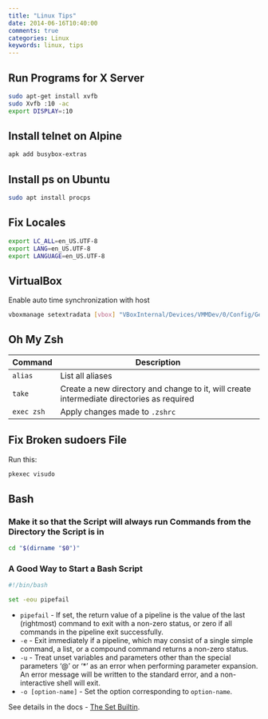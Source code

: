 ```yaml
---
title: "Linux Tips"
date: 2014-06-16T10:40:00
comments: true
categories: Linux
keywords: linux, tips
---
```


## Run Programs for X Server

```bash
sudo apt-get install xvfb
sudo Xvfb :10 -ac
export DISPLAY=:10
```

## Install telnet on Alpine

```bash
apk add busybox-extras
```

## Install ps on Ubuntu

```bash
sudo apt install procps
```

## Fix Locales

```bash
export LC_ALL=en_US.UTF-8
export LANG=en_US.UTF-8
export LANGUAGE=en_US.UTF-8
```

## VirtualBox

Enable auto time synchronization with host

```bash
vboxmanage setextradata [vbox] "VBoxInternal/Devices/VMMDev/0/Config/GetHostTimeDisabled" "1"
```

## Oh My Zsh

| Command    | Description                                                                               |
| ---------- | ----------------------------------------------------------------------------------------- |
| `alias`    | List all aliases                                                                          |
| `take`     | Create a new directory and change to it, will create intermediate directories as required |
| `exec zsh` | Apply changes made to `.zshrc`                                                            |

## Fix Broken sudoers File

Run this:

```bash
pkexec visudo
```

## Bash

### Make it so that the Script will always run Commands from the Directory the Script is in

```bash
cd "$(dirname "$0")"
```

### A Good Way to Start a Bash Script

```bash
#!/bin/bash

set -eou pipefail
```

* `pipefail` - If set, the return value of a pipeline is the value of the last (rightmost) command to exit with a non-zero status, or zero if all commands in the pipeline exit successfully.
* `-e` - Exit immediately if a pipeline, which may consist of a single simple command, a list, or a compound command returns a non-zero status.
* `-u` - Treat unset variables and parameters other than the special parameters ‘@’ or ‘*’ as an error when performing parameter expansion. An error message will be written to the standard error, and a non-interactive shell will exit.
* `-o [option-name]` - Set the option corresponding to `option-name`.

See details in the docs - [The Set Builtin](https://www.gnu.org/software/bash/manual/html_node/The-Set-Builtin.html).

